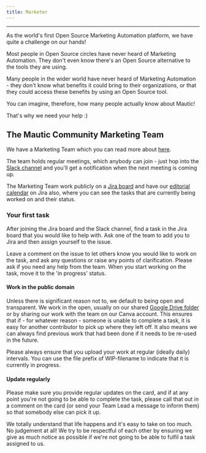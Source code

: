 ```yaml
---
title: Marketer
---
```


---
As the world's first Open Source Marketing Automation platform, we have quite a challenge on our hands!

Most people in Open Source circles have never heard of Marketing Automation. They don't even know there's an Open Source alternative to the tools they are using. 

Many people in the wider world have never heard of Marketing Automation - they don't know what benefits it could bring to their organizations, or that they could access these benefits by using an Open Source tool.

You can imagine, therefore, how many people actually know about Mautic!

That's why we need your help :)

## The Mautic Community Marketing Team

We have a Marketing Team which you can read more about [here][marketing-team].

The team holds regular meetings, which anybody can join - just hop into the [Slack channel][marketing-slack] and you'll get a notification when the next meeting is coming up. 

The Marketing Team work publicly on a [Jira board][tmar-jira] and have our [editorial calendar][mtec-jira] on Jira also, where you can see the tasks that are currently being worked on and their status.

### Your first task

After joining the Jira board and the Slack channel, find a task in the Jira board that you would like to help with.  Ask one of the team to add you to Jira and then assign yourself to the issue.

Leave a comment on the issue to let others know you would like to work on the task, and ask any questions or raise any points of clarification.  Please ask if you need any help from the team.  When you start working on the task, move it to the 'in progress' status.

#### Work in the public domain
Unless there is significant reason not to, we default to being open and transparent.  We work in the open, usually on our shared [Google Drive folder][gdrive] or by sharing our work with the team on our Canva account.  This ensures that if - for whatever reason - someone is unable to complete a task, it is easy for another contributor to pick up where they left off.  It also means we can always find previous work that had been done if it needs to be re-used in the future.

Please always ensure that you upload your work at regular (ideally daily) intervals. You can use the file prefix of WIP-filename to indicate that it is currently in progress.

#### Update regularly

Please make sure you provide regular updates on the card, and if at any point you're not going to be able to complete the task, please call that out in a comment on the card (or send your Team Lead a message to inform them) so that somebody else can pick it up. 


We totally understand that life happens and it's easy to take on too much. No judgement at all! We try to be respectful of each other by ensuring we give as much notice as possible if we're not going to be able to fulfil a task assigned to us.

[marketing-team]: </marketing>
[marketing-slack]: <https://mautic.slack.com/archives/CQVHG9X1N>
[tmar-jira]: <https://mautic.atlassian.net/browse/TMAR>
[mtec-jira]: <https://mautic.atlassian.net/browse/MTEC>
[gdrive]: <https://drive.google.com/drive/folders/1KqjqRkbRoAyWLd_zbYdcP8NFtS10kAwI?usp=sharing>
